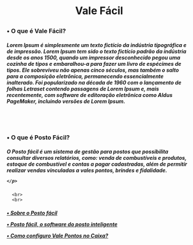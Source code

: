<div align="center">
  <h1>
    <p>Vale Fácil</p>
  </h1>
</div>


<div>
  <h3>
    <p>• O que é Vale Fácil?</p>
  </h3>
  <h5>
    <p>
      Lorem Ipsum é simplesmente um texto fictício da indústria tipográfica e de impressão. Lorem Ipsum tem sido o texto fictício padrão da indústria desde os anos 1500, quando um impressor desconhecido pegou uma cozinha de tipos e embaralhou-a para fazer um livro de espécimes de tipos. Ele sobreviveu não apenas cinco séculos, mas também o salto para a composição eletrônica, permanecendo essencialmente inalterado. Foi popularizado na década de 1960 com o lançamento de folhas Letraset contendo passagens de Lorem Ipsum e, mais recentemente, com software de editoração eletrônica como Aldus PageMaker, incluindo versões de Lorem Ipsum.   
    </p>
  </h5>
</div>

<br></br>

<div>
  <h3>
    <p>• O que é Posto Fácil?</p>
  </h3>
  <h5>
    <p>
      O Posto fácil é um sistema de gestão para postos que possibilita consultar diversos relatórios, como: venda de combustíveis e produtos, estoque de combustível e contas a pagar cadastradas, além de permitir realizar vendas vinculadas a vales pontos, brindes e fidalidade.

    </p>
  </h5>
  
      <br>
      <br>
  
   <h5>
    <a href="https://www.linx.com.br/posto-facil/"><p>• Sobre o Posto fácil</p>
    <a href="https://youtu.be/dIkYSVDhDxo"><p>• Posto fácil, o software do posto inteligente</p>
    <a href="https://youtu.be/ebC5dQEw0rE"><p>• Como configuro Vale Pontos no Caixa?</p>
  </h5>
</div>
